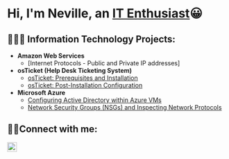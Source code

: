 <h1>Hi, I'm Neville, an <a href=https://www.linkedin.com/in/neville-mensur-611028266/>IT Enthusiast</a>😀</h1>
<h2>👨🏾‍💻 Information Technology Projects:</h2>

- <b>Amazon Web Services</b>
  - [Internet Protocols - Public and Private IP addresses]
- <b>osTicket (Help Desk Ticketing System)</b>
  - [osTicket: Prerequisites and Installation](https://github.com/nevillemensur/osticket-prereqs)
  - [osTicket: Post-Installation Configuration](https://github.com/nevillemensur/post-install-config)
- <b>Microsoft Azure</b>
  - [Configuring Active Directory within Azure VMs](https://github.com/nevillemensur/configure-ad)
  - [Network Security Groups (NSGs) and Inspecting Network Protocols](https://github.com/nevillemensur/azure-network-protocols)

<h2>🤳🏾Connect with me:</h2>

[<img align="left" alt="Neville | LinkedIn" width="22px" src="https://cdn.jsdelivr.net/npm/simple-icons@v3/icons/linkedin.svg" />][linkedin]

[linkedin]: https://www.linkedin.com/in/neville-mensur-611028266/
